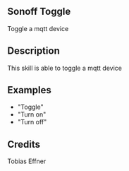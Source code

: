 ## Sonoff Toggle
Toggle a mqtt device

## Description
This skill is able to toggle a mqtt device

## Examples
 - "Toggle"
 - "Turn on"
 - "Turn off"


## Credits
Tobias Effner


